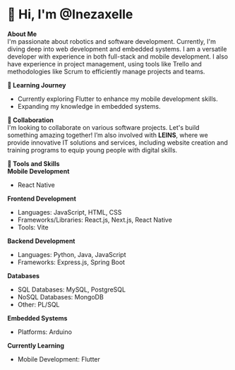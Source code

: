 # 👋 Hi, I'm @Inezaxelle

**About Me**  
I'm passionate about robotics and software development. Currently, I'm diving deep into web development and embedded systems. I am a versatile developer with experience in both full-stack and mobile development. I also have experience in project management, using tools like Trello and methodologies like Scrum to efficiently manage projects and teams.

**🌱 Learning Journey**  
- Currently exploring Flutter to enhance my mobile development skills.  
- Expanding my knowledge in embedded systems.  

**💞️ Collaboration**  
I'm looking to collaborate on various software projects. Let's build something amazing together! I’m also involved with **LEINS**, where we provide innovative IT solutions and services, including website creation and training programs to equip young people with digital skills.

**🔧 Tools and Skills**  
**Mobile Development**  
- React Native  

**Frontend Development**  
- Languages: JavaScript, HTML, CSS  
- Frameworks/Libraries: React.js, Next.js, React Native  
- Tools: Vite  

**Backend Development**  
- Languages: Python, Java, JavaScript  
- Frameworks: Express.js, Spring Boot  

**Databases**  
- SQL Databases: MySQL, PostgreSQL  
- NoSQL Databases: MongoDB  
- Other: PL/SQL  

**Embedded Systems**  
- Platforms: Arduino  

**Currently Learning**  
- Mobile Development: Flutter  
